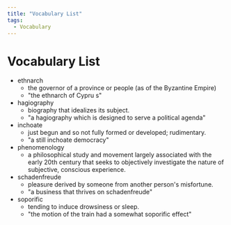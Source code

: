 ```yaml
---
title: "Vocabulary List"
tags:
  - Vocabulary
---
```


# Vocabulary List

- ethnarch
  - the governor of a province or people (as of the Byzantine Empire)
  - "the ethnarch of Cypru  s"
- hagiography
  - biography that idealizes its subject.
  - "a hagiography which is designed to serve a political agenda"
- inchoate
  - just begun and so not fully formed or developed; rudimentary.
  - "a still inchoate democracy"
- phenomenology
  - a philosophical study and movement largely associated with the early 20th century that seeks to objectively investigate the nature of subjective, conscious experience.
- schadenfreude
  - pleasure derived by someone from another person's misfortune.
  - "a business that thrives on schadenfreude"
- soporific
  - tending to induce drowsiness or sleep.
  - "the motion of the train had a somewhat soporific effect" 
